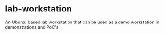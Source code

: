 # lab-workstation
An Ubuntu based lab workstation that can be used as a demo workstation in demonstrations and PoC's
